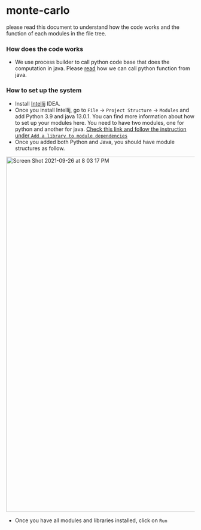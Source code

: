 # monte-carlo
please read this document to understand how the code works and the function of each modules in the file tree.

### How does the code works
- We use process builder to call python code base that does the computation in java. Please [read](https://www.baeldung.com/java-working-with-python) how we can call python function from java. 

### How to set up the system
- Install [Intellij](https://www.jetbrains.com/help/idea/installation-guide.html) IDEA.
- Once you install Intellij, go to ```File``` -> ```Project Structure``` -> ```Modules``` and add Python 3.9 and java 13.0.1. You can find more information about how to set up your modules here. You need to have two modules, one for python and another for java. [Check this link and follow the instruction under ```Add a library to module dependencies```﻿
](https://www.jetbrains.com/help/idea/library.html#define-a-module-library)
- Once you added both Python and Java, you should have module structures as follow. 
<img width="947" alt="Screen Shot 2021-09-26 at 8 03 17 PM" src="https://user-images.githubusercontent.com/42746765/134839522-2a4ef0fa-71e2-4325-bde4-806dcc26b5fb.png">

- Once you have all modules and libraries installed, click on ```Run``` 


